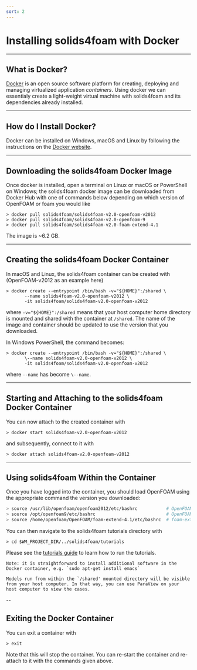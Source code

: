```yaml
---
sort: 2
---
```


# Installing solids4foam with Docker

---

## What is Docker?

[Docker](https://www.docker.com) is an open source software platform for creating, deploying and managing virtualized application *containers*. Using docker we can essentialy create a light-weight virtual machine with solids4foam and its dependencies already installed.

---

## How do I Install Docker?

Docker can be installed on Windows, macOS and Linux by following the instructions on the [Docker website](https://docs.docker.com/get-docker/).

---

## Downloading the solids4foam Docker Image

Once docker is installed, open a terminal on Linux or macOS or PowerShell on Windows; the solids4foam docker image can be downloaded from Docker Hub with one of commands below depending on which version of OpenFOAM or foam you would like
```
> docker pull solids4foam/solids4foam-v2.0-openfoam-v2012
> docker pull solids4foam/solids4foam-v2.0-openfoam-9
> docker pull solids4foam/solids4foam-v2.0-foam-extend-4.1
```
The image is ~6.2 GB.

---

## Creating the solids4foam Docker Container

In macOS and Linux, the solids4foam container can be created with (OpenFOAM-v2012 as an example here)
```
> docker create --entrypoint /bin/bash -v="${HOME}":/shared \
       --name solids4foam-v2.0-openfoam-v2012 \
       -it solids4foam/solids4foam-v2.0-openfoam-v2012
```
where `-v="${HOME}":/shared` means that your host computer home directory is mounted and shared with the container at `/shared`. The name of the image and container should be updated to use the version that you downloaded.

In Windows PowerShell, the command becomes:
```
> docker create --entrypoint /bin/bash -v="${HOME}":/shared \
       \--name solids4foam-v2.0-openfoam-v2012 \
       -it solids4foam/solids4foam-v2.0-openfoam-v2012
```
where `--name` has become `\--name`.

---

## Starting and Attaching to the solids4foam Docker Container

You can now attach to the created container with
```
> docker start solids4foam-v2.0-openfoam-v2012
```
and subsequently, connect to it with
```
> docker attach solids4foam-v2.0-openfoam-v2012
```

---
## Using solids4foam Within the Container

Once you have logged into the container, you should load OpenFOAM using the appropriate command the version you downloaded:
```bash
> source /usr/lib/openfoam/openfoam2012/etc/bashrc           # OpenFOAM-v2012
> source /opt/openfoam9/etc/bashrc                           # OpenFOAM-9
> source /home/openfoam/OpenFOAM/foam-extend-4.1/etc/bashrc  # foam-extend-4.1
```
You can then navigate to the solids4foam tutorials directory with
```
> cd $WM_PROJECT_DIR/../solids4foam/tutorials
```
Please see the [tutorials guide](../tutorials/README.md) to learn how to run the tutorials.

```tip
Note: it is straightforward to install additional software in the Docker container, e.g. `sudo apt-get install emacs`
```

```tip
Models run from within the `/shared' mounted directory will be visible from your host computer. In that way, you can use ParaView on your host computer to view the cases.
```

--
## Exiting the Docker Container

You can exit a container with
```
> exit
```
Note that this will stop the container. You can re-start the container and re-attach to it with the commands given above.
